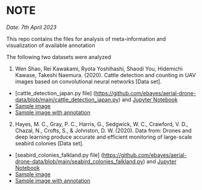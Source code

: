# NOTE
_Date: 7th April 2023_

This repo contains the files for analysis of meta-information and visualization of available annotation 

The following two datasets were analyzed 

1. Wen Shao, Rei Kawakami, Ryota Yoshihashi, Shaodi You, Hidemichi Kawase, Takeshi Naemura. (2020). Cattle detection and counting in UAV images based on convolutional neural networks [Data set].

- [cattle_detection_japan.py file] (https://github.com/ebayes/aerial-drone-data/blob/main/cattle_detection_japan.py) and [Jupyter Notebook](https://colab.research.google.com/drive/1OnTkgMTgyLplSD99DCikHdjI6ITd3oWm?usp=sharing)
- [Sample image](https://github.com/ebayes/aerial-drone-data/blob/main/cattle_detection_japan_sample_image.JPG)
- [Sample image with annotation](https://github.com/ebayes/aerial-drone-data/blob/main/cattle_detection_japan_sample_image_annotated.png)

2. Hayes, M. C., Gray, P. C., Harris, G., Sedgwick, W. C., Crawford, V. D., Chazal, N., Crofts, S., & Johnston, D. W. (2020). Data from: Drones and deep learning produce accurate and efficient monitoring of large-scale seabird colonies [Data set].

- [seabird_colonies_falkland.py file] (https://github.com/ebayes/aerial-drone-data/blob/main/seabird_colonies_falkland.py) and [Jupyter Notebook](https://colab.research.google.com/drive/1kNlMaozgUV4rmE0zjjAk_yad2R46kVPT?usp=sharing)
- [Sample image](https://github.com/ebayes/aerial-drone-data/blob/main/seabird_colonies_falkland_sample_image.JPG)
- [Sample image with annotation](https://github.com/ebayes/aerial-drone-data/blob/main/seabird_colonies_falkland_sample_image_annotated.png)
